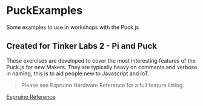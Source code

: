 # PuckExamples
Some examples to use in workshops with the Puck.js

## Created for Tinker Labs 2 - Pi and Puck
These exercises are developed to cover the most interesting features of the Puck.js for new Makers.
They are typically heavy on comments and verbose in naming, this is to aid people new to Javascript and IoT.

> Please see Espruino Hardware Reference for a full feature listing.

[Espruino Reference](https://www.espruino.com/Reference)


